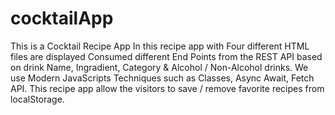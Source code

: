 # cocktailApp
This is a Cocktail Recipe App In this recipe app with Four different HTML files are displayed Consumed different End Points from the REST API based on drink Name, Ingradient, Category &amp; Alcohol / Non-Alcohol drinks. We use Modern JavaScripts Techniques such as Classes, Async Await, Fetch API. This recipe app allow the visitors to save / remove favorite recipes from localStorage.
